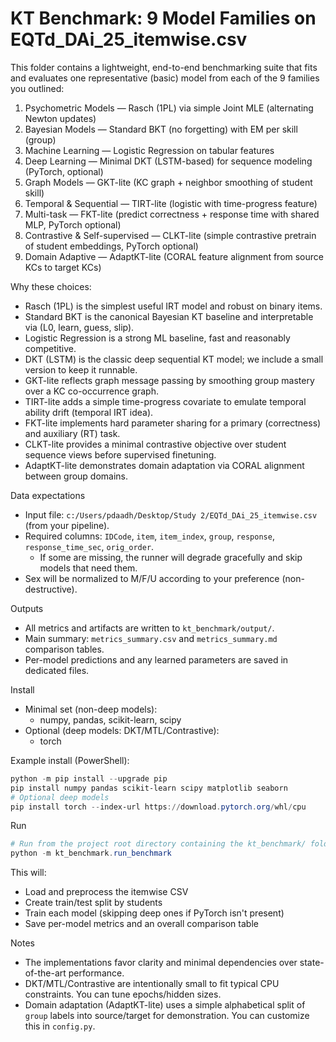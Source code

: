 # KT Benchmark: 9 Model Families on EQTd_DAi_25_itemwise.csv

This folder contains a lightweight, end-to-end benchmarking suite that fits and evaluates one representative (basic) model from each of the 9 families you outlined:

1. Psychometric Models — Rasch (1PL) via simple Joint MLE (alternating Newton updates)
2. Bayesian Models — Standard BKT (no forgetting) with EM per skill (group)
3. Machine Learning — Logistic Regression on tabular features
4. Deep Learning — Minimal DKT (LSTM-based) for sequence modeling (PyTorch, optional)
5. Graph Models — GKT-lite (KC graph + neighbor smoothing of student skill)
6. Temporal & Sequential — TIRT-lite (logistic with time-progress feature)
7. Multi-task — FKT-lite (predict correctness + response time with shared MLP, PyTorch optional)
8. Contrastive & Self-supervised — CLKT-lite (simple contrastive pretrain of student embeddings, PyTorch optional)
9. Domain Adaptive — AdaptKT-lite (CORAL feature alignment from source KCs to target KCs)

Why these choices:

- Rasch (1PL) is the simplest useful IRT model and robust on binary items.
- Standard BKT is the canonical Bayesian KT baseline and interpretable via (L0, learn, guess, slip).
- Logistic Regression is a strong ML baseline, fast and reasonably competitive.
- DKT (LSTM) is the classic deep sequential KT model; we include a small version to keep it runnable.
- GKT-lite reflects graph message passing by smoothing group mastery over a KC co-occurrence graph.
- TIRT-lite adds a simple time-progress covariate to emulate temporal ability drift (temporal IRT idea).
- FKT-lite implements hard parameter sharing for a primary (correctness) and auxiliary (RT) task.
- CLKT-lite provides a minimal contrastive objective over student sequence views before supervised finetuning.
- AdaptKT-lite demonstrates domain adaptation via CORAL alignment between group domains.

Data expectations

- Input file: `c:/Users/pdaadh/Desktop/Study 2/EQTd_DAi_25_itemwise.csv` (from your pipeline).
- Required columns: `IDCode`, `item`, `item_index`, `group`, `response`, `response_time_sec`, `orig_order`.
  - If some are missing, the runner will degrade gracefully and skip models that need them.
- Sex will be normalized to M/F/U according to your preference (non-destructive).

Outputs

- All metrics and artifacts are written to `kt_benchmark/output/`.
- Main summary: `metrics_summary.csv` and `metrics_summary.md` comparison tables.
- Per-model predictions and any learned parameters are saved in dedicated files.

Install

- Minimal set (non-deep models):
  - numpy, pandas, scikit-learn, scipy
- Optional (deep models: DKT/MTL/Contrastive):
  - torch

Example install (PowerShell):

```powershell
python -m pip install --upgrade pip
pip install numpy pandas scikit-learn scipy matplotlib seaborn
# Optional deep models
pip install torch --index-url https://download.pytorch.org/whl/cpu
```

Run

```powershell
# Run from the project root directory containing the kt_benchmark/ folder
python -m kt_benchmark.run_benchmark
```

This will:

- Load and preprocess the itemwise CSV
- Create train/test split by students
- Train each model (skipping deep ones if PyTorch isn't present)
- Save per-model metrics and an overall comparison table

Notes

- The implementations favor clarity and minimal dependencies over state-of-the-art performance.
- DKT/MTL/Contrastive are intentionally small to fit typical CPU constraints. You can tune epochs/hidden sizes.
- Domain adaptation (AdaptKT-lite) uses a simple alphabetical split of `group` labels into source/target for demonstration. You can customize this in `config.py`.
